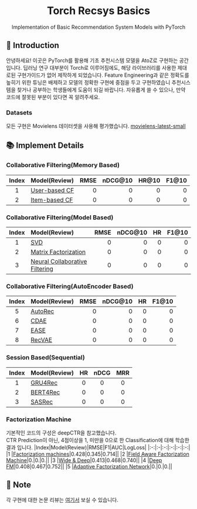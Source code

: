 # <div align="center"> Torch Recsys Basics </div>

<div align="center"> Implementation of Basic Recommendation System Models with PyTorch </div>

## 🤗 Introduction

안녕하세요! 이곳은 PyTorch를 활용해 기초 추천시스템 모델을 AtoZ로 구현하는 공간입니다. 딥러닝 연구 대부분이 Torch로 이루어짐에도, 해당 라이브러리를 사용한 제대로된 구현가이드가 없어 제작하게 되었습니다. Feature Engineering과 같은 정확도를 높히기 위한 튜닝은 배제하고 모델의 정확한 구현에 중점을 두고 구현하였습니 추천시스템을 찾거나 공부하는 학생들에게 도움이 되길 바랍니다. 자유롭게 쓸 수 있으나, 만약 코드에 잘못된 부분이 있다면 꼭 알려주세요.<br>

### Datasets
모든 구현은 Movielens 데이터셋을 사용해 평가했습니다. 
[movielens-latest-small](https://grouplens.org/datasets/movielens/)<br>

## 📚 Implement Details
### Collaborative Filtering(Memory Based)
|Index|Model(Review)|RMSE|nDCG@10|HR@10|F1@10|
|:-:|:-|-:|-:|-:|-:|
|1    |[User-based CF]()|0|0|0|0|
|2    |[Item-based CF]()|0|0|0|0|

### Collaborative Filtering(Model Based)
|Index|Model(Review)|RMSE|nDCG@10|HR|F1@10|
|:-:|:-|-:|-:|-:|-:|
|1    |[SVD]()|0|0|0|0|
|2    |[Matrix Factorization]()|0|0|0|0|
|3    |[Neural Collaborative Filtering]()|0|0|0|0|

### Collaborative Filtering(AutoEncoder Based)
|Index|Model(Review)|RMSE|nDCG@10|HR|F1@10|
|:-:|:-|-:|-:|-:|-:|
|5    |[AutoRec]()|0|0|0|0|
|6    |[CDAE]()|0|0|0|0|
|7    |[EASE]()|0|0|0|0|
|8    |[RecVAE]()|0|0|0|0|


### Session Based(Sequential)
|Index|Model(Review)|HR|nDCG|MRR|
|:-:|:-|:-:|:-:|:-:|
|1    |[GRU4Rec]()|0|0|0|0|0|0|
|2    |[BERT4Rec]()|0|0|0|0|0|0|
|3    |[SASRec]()|0|0|0|0|0|0|

### Factorization Machine
기본적인 코드의 구성은 deepCTR을 참고했습니다.<br>
CTR Prediction이 아닌, 4점이상을 1, 미만을 0으로 한 Classification에 대해 학습한 결과 입니다.
|Index|Model(Review)|RMSE|F1|AUC|LogLoss|
|:-:|:-|:-:|:-:|:-:|:-:|
|1    |[Factorization machines](https://superficial-freeze-172.notion.site/Factorization-machines-85debc8b650a40f39156be320ec46a47?pvs=4)|0.428|0.345|0.714||
|2    |[Field Aware Factorization Machine]()|0.|0.|0.||
|3    |[Wide & Deep]()|0.413|0.468|0.740||
|4    |[Deep FM](https://superficial-freeze-172.notion.site/DeepFM-a-factorization-machine-based-neural-network-for-CTR-prediction-5891d516dbad413fb0da3e834c10771c?pvs=4)|0.408|0.467|0.752||
|5    |[Adaptive Factorization Network]()|0.|0.|0.||

## 🔔 Note
각 구현에 대한 논문 리뷰는 [여기서](https://superficial-freeze-172.notion.site/e20c78a9926b47e49d0921d229f64d4f?v=e3f1f712b2cf4abb94c14730710721cf&pvs=4) 보실 수 있습니다.<br>



